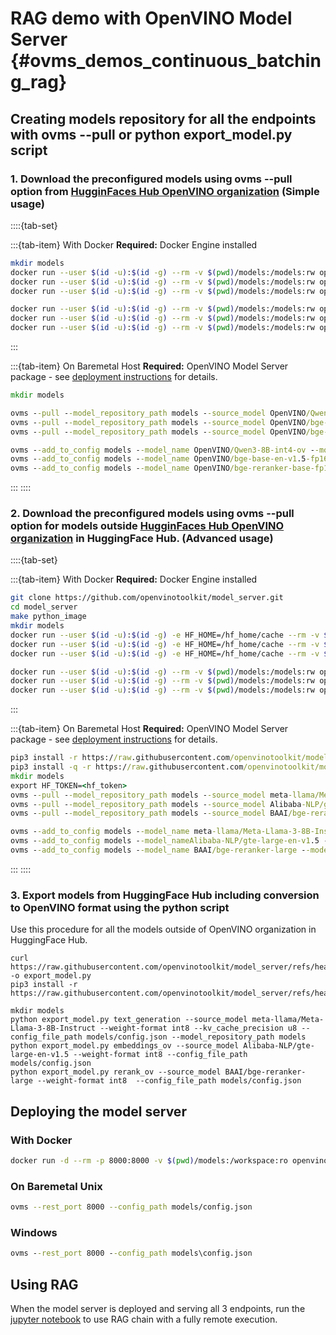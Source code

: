 # RAG demo with OpenVINO Model Server {#ovms_demos_continuous_batching_rag}

## Creating models repository for all the endpoints with ovms --pull or python export_model.py script

### 1. Download the preconfigured models using ovms --pull option from [HugginFaces Hub OpenVINO organization](https://huggingface.co/OpenVINO) (Simple usage)
::::{tab-set}

:::{tab-item} With Docker
**Required:** Docker Engine installed

```bash
mkdir models
docker run --user $(id -u):$(id -g) --rm -v $(pwd)/models:/models:rw openvino/model_server:latest --pull --model_repository_path /models --source_model OpenVINO/Qwen3-8B-int4-ov --task text_generation
docker run --user $(id -u):$(id -g) --rm -v $(pwd)/models:/models:rw openvino/model_server:latest --pull --model_repository_path /models --source_model OpenVINO/bge-base-en-v1.5-fp16-ov --task embeddings
docker run --user $(id -u):$(id -g) --rm -v $(pwd)/models:/models:rw openvino/model_server:latest --pull --model_repository_path /models --source_model OpenVINO/bge-reranker-base-fp16-ov --task rerank

docker run --user $(id -u):$(id -g) --rm -v $(pwd)/models:/models:rw openvino/model_server:latest --add_to_config /models --model_name OpenVINO/Qwen3-8B-int4-ov --model_path OpenVINO/Qwen3-8B-int4-ov
docker run --user $(id -u):$(id -g) --rm -v $(pwd)/models:/models:rw openvino/model_server:latest --add_to_config /models --model_name OpenVINO/bge-base-en-v1.5-fp16-ov --model_path OpenVINO/bge-base-en-v1.5-fp16-ov
docker run --user $(id -u):$(id -g) --rm -v $(pwd)/models:/models:rw openvino/model_server:latest --add_to_config /models --model_name OpenVINO/bge-reranker-base-fp16-ov --model_path OpenVINO/bge-reranker-base-fp16-ov
```
:::

:::{tab-item} On Baremetal Host
**Required:** OpenVINO Model Server package - see [deployment instructions](../../../docs/deploying_server_baremetal.md) for details.

```bat
mkdir models

ovms --pull --model_repository_path models --source_model OpenVINO/Qwen3-8B-int4-ov --task text_generation
ovms --pull --model_repository_path models --source_model OpenVINO/bge-base-en-v1.5-fp16-ov --task embeddings
ovms --pull --model_repository_path models --source_model OpenVINO/bge-reranker-base-fp16-ov --task rerank

ovms --add_to_config models --model_name OpenVINO/Qwen3-8B-int4-ov --model_path OpenVINO/Qwen3-8B-int4-ov
ovms --add_to_config models --model_name OpenVINO/bge-base-en-v1.5-fp16-ov --model_path OpenVINO/bge-base-en-v1.5-fp16-ov
ovms --add_to_config models --model_name OpenVINO/bge-reranker-base-fp16-ov --model_path OpenVINO/bge-reranker-base-fp16-ov
```
:::
::::

### 2. Download the preconfigured models using ovms --pull option for models outside [HugginFaces Hub OpenVINO organization](https://huggingface.co/OpenVINO) in HuggingFace Hub. (Advanced usage)
::::{tab-set}

:::{tab-item} With Docker
**Required:** Docker Engine installed
```bash
git clone https://github.com/openvinotoolkit/model_server.git
cd model_server
make python_image
mkdir models
docker run --user $(id -u):$(id -g) -e HF_HOME=/hf_home/cache --rm -v $(pwd)/models:/models:rw -v /opt/home/user/.cache/huggingface/:/hf_home/cache openvino/model_server:py --pull --model_repository_path /models --source_model meta-llama/Meta-Llama-3-8B-Instruct --task text_generation
docker run --user $(id -u):$(id -g) -e HF_HOME=/hf_home/cache --rm -v $(pwd)/models:/models:rw -v /opt/home/user/.cache/huggingface/:/hf_home/cache openvino/model_server:py --pull --model_repository_path /models --source_model Alibaba-NLP/gte-large-en-v1.5 --task embeddings
docker run --user $(id -u):$(id -g) -e HF_HOME=/hf_home/cache --rm -v $(pwd)/models:/models:rw -v /opt/home/user/.cache/huggingface/:/hf_home/cache openvino/model_server:py --pull --model_repository_path /models --source_model BAAI/bge-reranker-large --task rerank

docker run --user $(id -u):$(id -g) --rm -v $(pwd)/models:/models:rw openvino/model_server:py --add_to_config /models --model_name meta-llama/Meta-Llama-3-8B-Instruct --model_path meta-llama/Meta-Llama-3-8B-Instruct
docker run --user $(id -u):$(id -g) --rm -v $(pwd)/models:/models:rw openvino/model_server:py --add_to_config /models --model_name Alibaba-NLP/gte-large-en-v1.5 --model_path Alibaba-NLP/gte-large-en-v1.5
docker run --user $(id -u):$(id -g) --rm -v $(pwd)/models:/models:rw openvino/model_server:py --add_to_config /models --model_name BAAI/bge-reranker-large --model_path BAAI/bge-reranker-large
```
:::

:::{tab-item} On Baremetal Host
**Required:** OpenVINO Model Server package - see [deployment instructions](../../../docs/deploying_server_baremetal.md) for details.

```bat
pip3 install -r https://raw.githubusercontent.com/openvinotoolkit/model_server/refs/heads/releases/2025/3/demos/common/export_models/requirements.txt
pip3 install -q -r https://raw.githubusercontent.com/openvinotoolkit/model_server/refs/heads/releases/2025/3/demos/continuous_batching/rag/requirements.txt
mkdir models
export HF_TOKEN=<hf_token>
ovms --pull --model_repository_path models --source_model meta-llama/Meta-Llama-3-8B-Instruct --task text_generation
ovms --pull --model_repository_path models --source_model Alibaba-NLP/gte-large-en-v1.5 --task embeddings
ovms --pull --model_repository_path models --source_model BAAI/bge-reranker-large --task rerank

ovms --add_to_config models --model_name meta-llama/Meta-Llama-3-8B-Instruct --model_path meta-llama/Meta-Llama-3-8B-Instruct
ovms --add_to_config models --model_nameAlibaba-NLP/gte-large-en-v1.5 --model_path Alibaba-NLP/gte-large-en-v1.5
ovms --add_to_config models --model_name BAAI/bge-reranker-large --model_path BAAI/bge-reranker-large
```
:::
::::


### 3.  Export models from HuggingFace Hub including conversion to OpenVINO format using the python script

Use this procedure for all the models outside of OpenVINO organization in HuggingFace Hub.

```console
curl https://raw.githubusercontent.com/openvinotoolkit/model_server/refs/heads/releases/2025/3/demos/common/export_models/export_model.py -o export_model.py
pip3 install -r https://raw.githubusercontent.com/openvinotoolkit/model_server/refs/heads/releases/2025/3/demos/common/export_models/requirements.txt

mkdir models
python export_model.py text_generation --source_model meta-llama/Meta-Llama-3-8B-Instruct --weight-format int8 --kv_cache_precision u8 --config_file_path models/config.json --model_repository_path models
python export_model.py embeddings_ov --source_model Alibaba-NLP/gte-large-en-v1.5 --weight-format int8 --config_file_path models/config.json
python export_model.py rerank_ov --source_model BAAI/bge-reranker-large --weight-format int8  --config_file_path models/config.json
```

## Deploying the model server

### With Docker
```bash
docker run -d --rm -p 8000:8000 -v $(pwd)/models:/workspace:ro openvino/model_server:latest --rest_port 8000 --config_path /workspace/config.json
```
### On Baremetal Unix
```bash
ovms --rest_port 8000 --config_path models/config.json
```
### Windows
```bat
ovms --rest_port 8000 --config_path models\config.json
```

## Using RAG

When the model server is deployed and serving all 3 endpoints, run the [jupyter notebook](https://github.com/openvinotoolkit/model_server/blob/main/demos/continuous_batching/rag/rag_demo.ipynb) to use RAG chain with a fully remote execution.

